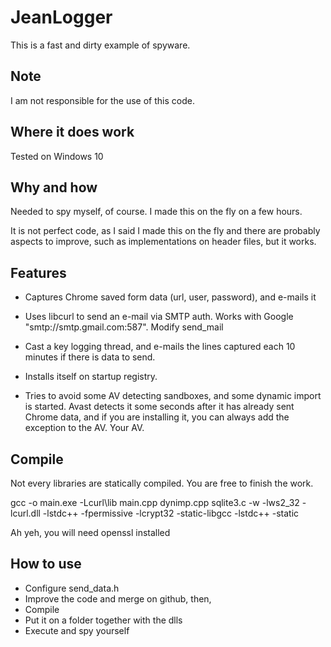 # JeanLogger

This is a fast and dirty example of spyware.

## Note

I am not responsible for the use of this code.

## Where it does work

Tested on Windows 10

## Why and how

Needed to spy myself, of course. I made this on the fly on a few hours.

It is not perfect code, as I said I made this on the fly and there are probably aspects to improve, such as implementations on header files, but it works.


## Features

- Captures Chrome saved form data (url, user, password), and e-mails it

- Uses libcurl to send an e-mail via SMTP auth. Works with Google "smtp://smtp.gmail.com:587". Modify send_mail

- Cast a key logging thread, and e-mails the lines captured each 10 minutes if there is data to send.

- Installs itself on startup registry.

- Tries to avoid some AV detecting sandboxes, and some dynamic import is started. Avast detects it some seconds after it has already sent Chrome data, and if you are installing it, you can always add the exception to the AV. Your AV.


## Compile

Not every libraries are statically compiled. You are free to finish the work.

gcc -o main.exe -Lcurl\lib main.cpp dynimp.cpp sqlite3.c -w -lws2_32 -lcurl.dll -lstdc++ -fpermissive -lcrypt32 -static-libgcc -lstdc++ -static

Ah yeh, you will need openssl installed



## How to use

- Configure send_data.h
- Improve the code and merge on github, then,
- Compile
- Put it on a folder together with the dlls
- Execute and spy yourself
